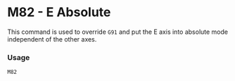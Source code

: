 # M82 - E Absolute

This command is used to override `G91` and put the E axis into absolute mode independent of the other axes.


### Usage

```M82```